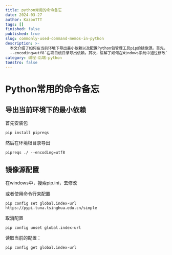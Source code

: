 ```yaml
---
title: python常用的命令备忘
date: 2024-03-27
author: KazooTTT
tags: []
finished: false
published: true
slug: commonly-used-command-memos-in-python
description: >-
  本文介绍了如何在当前环境下导出最小依赖以及配置Python包管理工具pip的镜像源。首先，通过安装`pipreqs`工具并使用命令`pipreqs ./
  --encoding=utf8`在项目根目录导出依赖。其次，讲解了如何在Windows系统中通过修改`pip.ini`文件或使用命令行配置pip的镜像源，包括设置镜像源地址、取消配置以及查看当前配置的方法。
category: 编程-后端-python
toAstro: false
---
```


# Python常用的命令备忘

## 导出当前环境下的最小依赖

首先安装包

```shell
pip install pipreqs 
```

然后在环境根目录导出

```shell
pipreqs ./ --encoding=utf8
```

## 镜像源配置

在windows中，搜索pip.ini，去修改

或者使用命令行来配置

```
pip config set global.index-url https://pypi.tuna.tsinghua.edu.cn/simple
```

取消配置

```
pip config unset global.index-url
```

读取当前的配置：

```
pip config get global.index-url
```
